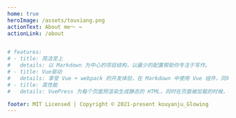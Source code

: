 ```yaml
---   
home: true
heroImage: /assets/touxiang.png
actionText: About me～ →
actionLink: /about


# features:
# - title: 简洁至上
#   details: 以 Markdown 为中心的项目结构，以最少的配置帮助你专注于写作。
# - title: Vue驱动
#   details: 享受 Vue + webpack 的开发体验，在 Markdown 中使用 Vue 组件，同时可以使用 Vue 来开发自定义主题。
# - title: 高性能
#   details: VuePress 为每个页面预渲染生成静态的 HTML，同时在页面被加载的时候，将作为 SPA 运行。

footer: MIT Licensed | Copyright © 2021-present kouyanju_Glowing
---
```




<style>
/* .dropdown-wrapper{
   position:relative;
}
.nav-dropdown{
    position: absolute;
    overflow: hidden;/*必须用overflow,不然内容会挤出去，就算设置高度为零也没意义*/
    /* height:0;
    transition: 2s;
}
.dropdown-wrapper:hover .nav-dropdown{
    height : 100px;
} */



.hero>img{
    width: 200px;
    height: 200px;
    margin: 0 auto;
    -webkit-border-radius: 100px;
    border-radius: 100px;
    -webkit-transition: -webkit-transform .5s ease-out;
    -moz-transition: -moz-transform .5s ease-out;
    -o-transition: -o-transform .5s ease-out;
    -ms-transition: -ms-transform .5s ease-out

}

img:hover {
    -webkit-transform: rotateZ(360deg);
    -moz-transform: rotateZ(360deg);
    -o-transform: rotateZ(360deg);
    -ms-transform: rotateZ(360deg);
    transform: scale(1.2) rotateZ(360deg);
}
.footer {
    position: fixed;
    bottom: 0;
    left: 0;
    width: 100vw;
}
</style>

